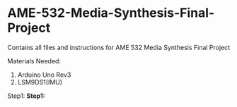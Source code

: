 # AME-532-Media-Synthesis-Final-Project
Contains all files and instructions for AME 532 Media Synthesis Final Project

Materials Needed:
1. Arduino Uno Rev3
2. LSM9DS1(IMU)

Step1:
**Step1:**

